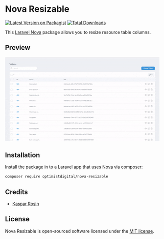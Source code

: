 # Nova Resizable

[![Latest Version on Packagist](https://img.shields.io/packagist/v/optimistdigital/nova-resizable.svg?style=flat-square)](https://packagist.org/packages/optimistdigital/nova-resizable)
[![Total Downloads](https://img.shields.io/packagist/dt/optimistdigital/nova-resizable.svg?style=flat-square)](https://packagist.org/packages/optimistdigital/nova-resizable)

This [Laravel Nova](https://nova.laravel.com/) package allows you to resize resource table columns.

## Preview

![Resizable GIF](docs/resizable.gif)


## Installation

Install the package in to a Laravel app that uses [Nova](https://nova.laravel.com/) via composer:
```bash
composer require optimistdigital/nova-resizable
```

## Credits

- [Kaspar Rosin](https://github.com/kasparrosin)

## License
Nova Resizable is open-sourced software licensed under the [MIT license](LICENSE.md).
